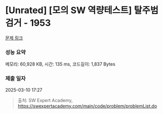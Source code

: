 # [Unrated] [모의 SW 역량테스트] 탈주범 검거 - 1953 

[문제 링크](https://swexpertacademy.com/main/code/problem/problemDetail.do?contestProbId=AV5PpLlKAQ4DFAUq) 

### 성능 요약

메모리: 60,928 KB, 시간: 135 ms, 코드길이: 1,837 Bytes

### 제출 일자

2025-03-10 17:27



> 출처: SW Expert Academy, https://swexpertacademy.com/main/code/problem/problemList.do